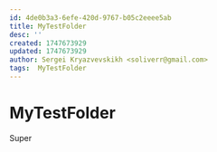 ```yaml
---
id: 4de0b3a3-6efe-420d-9767-b05c2eeee5ab
title: MyTestFolder
desc: ''
created: 1747673929
updated: 1747673929
author: Sergei Kryazvevskikh <soliverr@gmail.com>
tags:  MyTestFolder
---
```

# MyTestFolder

Super
